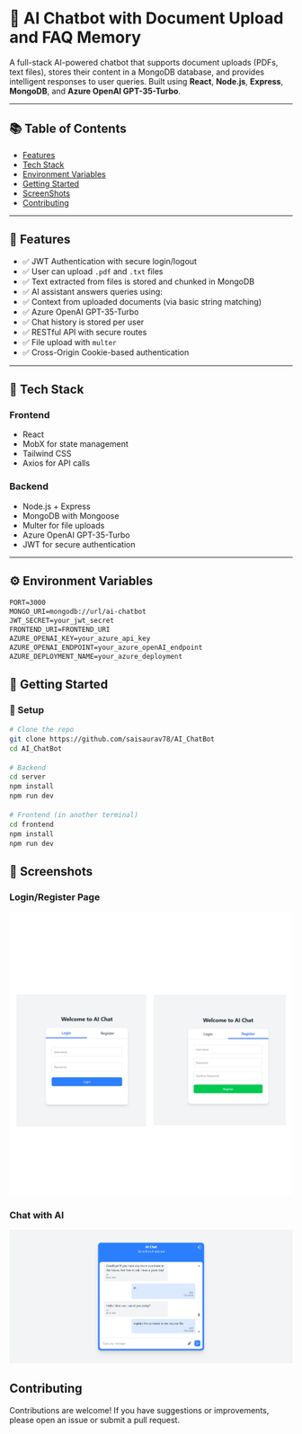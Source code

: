 # 🤖 AI Chatbot with Document Upload and FAQ Memory

A full-stack AI-powered chatbot that supports document uploads (PDFs, text files), stores their content in a MongoDB database, and provides intelligent responses to user queries. Built using **React**, **Node.js**, **Express**, **MongoDB**, and **Azure OpenAI GPT-35-Turbo**.

---

## 📚 Table of Contents

- [Features](#-features)
- [Tech Stack](#-tech-stack)
- [Environment Variables](#️-environment-variables)
- [Getting Started](#-getting-started)
- [ScreenShots](#-screenshots)
- [Contributing](#contributing)

---

## 📌 Features

- ✅ JWT Authentication with secure login/logout
- ✅ User can upload `.pdf` and `.txt` files
- ✅ Text extracted from files is stored and chunked in MongoDB
- ✅ AI assistant answers queries using:
- ✅ Context from uploaded documents (via basic string matching)
- ✅ Azure OpenAI GPT-35-Turbo
- ✅ Chat history is stored per user
- ✅ RESTful API with secure routes
- ✅ File upload with `multer`
- ✅ Cross-Origin Cookie-based authentication

---

## 🧠 Tech Stack

### Frontend

- React
- MobX for state management
- Tailwind CSS
- Axios for API calls

### Backend

- Node.js + Express
- MongoDB with Mongoose
- Multer for file uploads
- Azure OpenAI GPT-35-Turbo
- JWT for secure authentication

---

## ⚙️ Environment Variables

```env
PORT=3000
MONGO_URI=mongodb://url/ai-chatbot
JWT_SECRET=your_jwt_secret
FRONTEND_URI=FRONTEND_URI
AZURE_OPENAI_KEY=your_azure_api_key
AZURE_OPENAI_ENDPOINT=your_azure_openAI_endpoint
AZURE_DEPLOYMENT_NAME=your_azure_deployment

```

## 🚀 Getting Started

### 🔧 Setup

```bash
# Clone the repo
git clone https://github.com/saisaurav78/AI_ChatBot
cd AI_ChatBot

# Backend
cd server
npm install
npm run dev

# Frontend (in another terminal)
cd frontend
npm install
npm run dev

```

## 📸 Screenshots

### Login/Register Page
![Login](./screenshots/login.jpg)

### Chat with AI
![Chat](./screenshots/chatPage.png)

## Contributing
Contributions are welcome! If you have suggestions or improvements, please open an issue or submit a pull request.